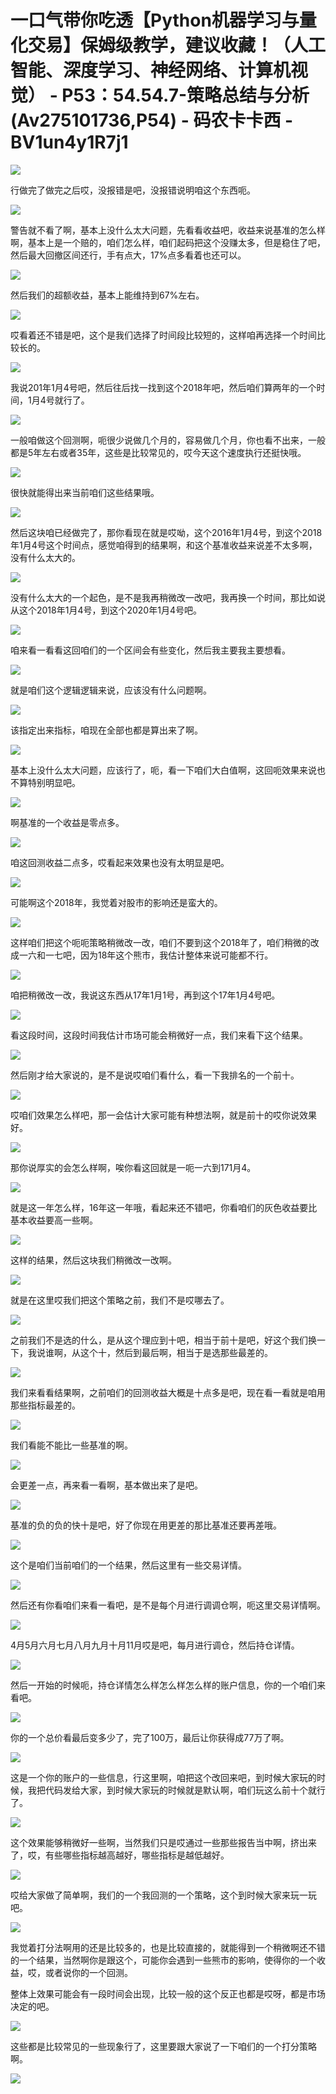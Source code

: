# 一口气带你吃透【Python机器学习与量化交易】保姆级教学，建议收藏！（人工智能、深度学习、神经网络、计算机视觉） - P53：54.54.7-策略总结与分析(Av275101736,P54) - 码农卡卡西 - BV1un4y1R7j1

![](img/283a4cd4ca2d8dbbcec74c3737d50f4f_0.png)

行做完了做完之后哎，没报错是吧，没报错说明咱这个东西呃。

![](img/283a4cd4ca2d8dbbcec74c3737d50f4f_2.png)

警告就不看了啊，基本上没什么太大问题，先看看收益吧，收益来说基准的怎么样啊，基本上是一个赔的，咱们怎么样，咱们起码把这个没赚太多，但是稳住了吧，然后最大回撤区间还行，手有点大，17%点多看着也还可以。



![](img/283a4cd4ca2d8dbbcec74c3737d50f4f_4.png)

然后我们的超额收益，基本上能维持到67%左右。

![](img/283a4cd4ca2d8dbbcec74c3737d50f4f_6.png)

哎看着还不错是吧，这个是我们选择了时间段比较短的，这样咱再选择一个时间比较长的。

![](img/283a4cd4ca2d8dbbcec74c3737d50f4f_8.png)

我说201年1月4号吧，然后往后找一找到这个2018年吧，然后咱们算两年的一个时间，1月4号就行了。

![](img/283a4cd4ca2d8dbbcec74c3737d50f4f_10.png)

一般咱做这个回测啊，呃很少说做几个月的，容易做几个月，你也看不出来，一般都是5年左右或者35年，这些是比较常见的，哎今天这个速度执行还挺快哦。



![](img/283a4cd4ca2d8dbbcec74c3737d50f4f_12.png)

很快就能得出来当前咱们这些结果哦。

![](img/283a4cd4ca2d8dbbcec74c3737d50f4f_14.png)

然后这块咱已经做完了，那你看现在就是哎呦，这个2016年1月4号，到这个2018年1月4号这个时间点，感觉咱得到的结果啊，和这个基准收益来说差不太多啊，没有什么太大的。



![](img/283a4cd4ca2d8dbbcec74c3737d50f4f_16.png)

没有什么太大的一个起色，是不是我再稍微改一改吧，我再换一个时间，那比如说从这个2018年1月4号，到这个2020年1月4号吧。



![](img/283a4cd4ca2d8dbbcec74c3737d50f4f_18.png)

咱来看一看看这回咱们的一个区间会有些变化，然后我主要我主要想看。

![](img/283a4cd4ca2d8dbbcec74c3737d50f4f_20.png)

就是咱们这个逻辑逻辑来说，应该没有什么问题啊。

![](img/283a4cd4ca2d8dbbcec74c3737d50f4f_22.png)

该指定出来指标，咱现在全部也都是算出来了啊。

![](img/283a4cd4ca2d8dbbcec74c3737d50f4f_24.png)

基本上没什么太大问题，应该行了，呃，看一下咱们大白值啊，这回呃效果来说也不算特别明显吧。

![](img/283a4cd4ca2d8dbbcec74c3737d50f4f_26.png)

啊基准的一个收益是零点多。

![](img/283a4cd4ca2d8dbbcec74c3737d50f4f_28.png)

咱这回测收益二点多，哎看起来效果也没有太明显是吧。

![](img/283a4cd4ca2d8dbbcec74c3737d50f4f_30.png)

可能啊这个2018年，我觉着对股市的影响还是蛮大的。

![](img/283a4cd4ca2d8dbbcec74c3737d50f4f_32.png)

这样咱们把这个呃呃策略稍微改一改，咱们不要到这个2018年了，咱们稍微的改成一六和一七吧，因为18年这个熊市，我估计整体来说可能都不行。



![](img/283a4cd4ca2d8dbbcec74c3737d50f4f_34.png)

咱把稍微改一改，我说这东西从17年1月1号，再到这个17年1月4号吧。

![](img/283a4cd4ca2d8dbbcec74c3737d50f4f_36.png)

看这段时间，这段时间我估计市场可能会稍微好一点，我们来看下这个结果。

![](img/283a4cd4ca2d8dbbcec74c3737d50f4f_38.png)

然后刚才给大家说的，是不是说哎咱们看什么，看一下我排名的一个前十。

![](img/283a4cd4ca2d8dbbcec74c3737d50f4f_40.png)

哎咱们效果怎么样吧，那一会估计大家可能有种想法啊，就是前十的哎你说效果好。

![](img/283a4cd4ca2d8dbbcec74c3737d50f4f_42.png)

那你说厚实的会怎么样啊，唉你看这回就是一呃一六到171月4。

![](img/283a4cd4ca2d8dbbcec74c3737d50f4f_44.png)

就是这一年怎么样，16年这一年哦，看起来还不错吧，你看咱们的灰色收益要比基本收益要高一些啊。

![](img/283a4cd4ca2d8dbbcec74c3737d50f4f_46.png)

这样的结果，然后这块我们稍微改一改啊。

![](img/283a4cd4ca2d8dbbcec74c3737d50f4f_48.png)

就是在这里哎我们把这个策略之前，我们不是哎哪去了。

![](img/283a4cd4ca2d8dbbcec74c3737d50f4f_50.png)

之前我们不是选的什么，是从这个理应到十吧，相当于前十是吧，好这个我们换一下，我说谁啊，从这个十，然后到最后啊，相当于是选那些最差的。



![](img/283a4cd4ca2d8dbbcec74c3737d50f4f_52.png)

我们来看看结果啊，之前咱们的回测收益大概是十点多是吧，现在看一看就是咱用那些指标最差的。

![](img/283a4cd4ca2d8dbbcec74c3737d50f4f_54.png)

我们看能不能比一些基准的啊。

![](img/283a4cd4ca2d8dbbcec74c3737d50f4f_56.png)

会更差一点，再来看一看啊，基本做出来了是吧。

![](img/283a4cd4ca2d8dbbcec74c3737d50f4f_58.png)

基准的负的负的快十是吧，好了你现在用更差的那比基准还要再差哦。

![](img/283a4cd4ca2d8dbbcec74c3737d50f4f_60.png)

这个是咱们当前咱们的一个结果，然后这里有一些交易详情。

![](img/283a4cd4ca2d8dbbcec74c3737d50f4f_62.png)

然后还有你看咱们来看一看吧，是不是每个月进行调调仓啊，呃这里交易详情啊。

![](img/283a4cd4ca2d8dbbcec74c3737d50f4f_64.png)

4月5月六月七月八月九月十月11月哎是吧，每月进行调仓，然后持仓详情。

![](img/283a4cd4ca2d8dbbcec74c3737d50f4f_66.png)

然后一开始的时候呃，持仓详情怎么样怎么样怎么样的账户信息，你的一个咱们来看吧。

![](img/283a4cd4ca2d8dbbcec74c3737d50f4f_68.png)

你的一个总价看最后变多少了，完了100万，最后让你获得成77万了啊。

![](img/283a4cd4ca2d8dbbcec74c3737d50f4f_70.png)

这是一个你的账户的一些信息，行这里啊，咱把这个改回来吧，到时候大家玩的时候，我把代码发给大家，到时候大家玩的时候就是默认啊，咱们玩这么前十个就行了。



![](img/283a4cd4ca2d8dbbcec74c3737d50f4f_72.png)

这个效果能够稍微好一些啊，当然我们只是哎通过一些那些报告当中啊，挤出来了，哎，有些哪些指标越高越好，哪些指标是越低越好。



![](img/283a4cd4ca2d8dbbcec74c3737d50f4f_74.png)

哎给大家做了简单啊，我们的一个我回测的一个策略，这个到时候大家来玩一玩吧。

![](img/283a4cd4ca2d8dbbcec74c3737d50f4f_76.png)

我觉着打分法啊用的还是比较多的，也是比较直接的，就能得到一个稍微啊还不错的一个结果，当然啊你是跟这个，可能你会遇到一些熊市的影响，使得你的一个收益，哎，或者说你的一个回测。

整体上效果可能会有一段时间会出现，比较一般的这个反正也都是哎呀，都是市场决定的吧。

![](img/283a4cd4ca2d8dbbcec74c3737d50f4f_78.png)

这些都是比较常见的一些现象行了，这里要跟大家说了一下咱们的一个打分策略啊。

![](img/283a4cd4ca2d8dbbcec74c3737d50f4f_80.png)